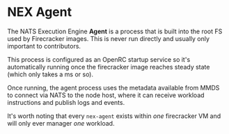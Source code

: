 # NEX Agent
The NATS Execution Engine **Agent** is a process that is built into the root FS used by Firecracker images. This is never run directly and 
usually only important to contributors.

This process is configured as an OpenRC startup service so it's automatically running once the firecracker image reaches steady state (which only takes a ms or so).

Once running, the agent process uses the metadata available from MMDS to connect via NATS to the node host, where it can receive workload instructions and publish logs and events.

It's worth noting that every `nex-agent` exists within _one_ firecracker VM and will only ever manager _one_ workload. 